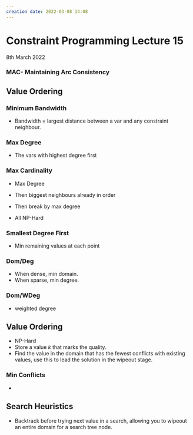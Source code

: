 ```yaml
---
creation date: 2022-03-08 14:08
---
```

#  Constraint Programming Lecture 15
8th March 2022

### MAC- Maintaining  Arc Consistency

## Value Ordering
### Minimum Bandwidth
- Bandwidth = largest distance between a var and any constraint neighbour.

### Max Degree
- The vars with highest degree first

### Max Cardinality
- Max Degree
- Then biggest neighbours already in order
- Then break by max degree

- All NP-Hard

### Smallest Degree First
- Min remaining values at each point

### Dom/Deg
- When dense, min domain.
- When sparse, min degree.
### Dom/WDeg
- weighted degree

## Value Ordering
- NP-Hard
- Store a value *k* that marks the quality.
- Find the value in the domain that has the fewest conflicts with existing values, use this to lead the solution in the wipeout stage.
### Min Conflicts
- 
## Search Heuristics
- Backtrack before trying next value in a search, allowing you to wipeout an entire domain for a search tree node.
